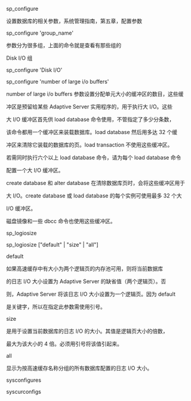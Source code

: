 sp_configure

设置数据库的相关参数，系统管理指南，第五章，配置参数

 

 

sp_configure 'group_name'

参数分为很多组，上面的命令就是查看有那些组的

 

Disk I/O 组

sp_configure 'Disk I/O'

sp_configure 'number of large i/o buffers'

number of large i/o buffers 参数设置分配单元大小的缓冲区的数目，这些缓

冲区是预留给某些 Adaptive Server 实用程序的，用于执行大 I/O。这些

大 I/O 缓冲区首先供 load database 命令使用，不管指定了多少分条数，

该命令都用一个缓冲区来装载数据库。load database 然后用多达 32 个缓

冲区来清除它装载的数据库的页。load transaction 不使用这些缓冲区。

若需同时执行六个以上 load database 命令，请为每个 load database 命令

配置一个大 I/O 缓冲区。

create database 和 alter database 在清除数据库页时，会将这些缓冲区用于

大 I/O。create database 或 load database 的每个实例可使用最多 32 个大

I/O 缓冲区。

磁盘镜像和一些 dbcc 命令也使用这些缓冲区。

 

 

 

sp_logiosize

sp_logiosize ["default" | "size" | "all"]

default

如果高速缓存中有大小为两个逻辑页的内存池可用，则将当前数据库

的日志 I/O 大小设置为 Adaptive Server 的缺省值（两个逻辑页）。否

则，Adaptive Server 将该日志 I/O 大小设置为一个逻辑页。因为 default

是关键字，所以在指定此参数需使用引号。

size

是用于设置当前数据库的日志 I/O 的大小。其值是逻辑页大小的倍数，

最大为该大小的 4 倍。必须用引号将该值引起来。

all

显示为按高速缓存名称分组的所有数据库配置的日志 I/O 大小。

sysconfigures

syscurconfigs